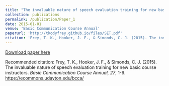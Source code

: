 ```yaml
---
title: "The invaluable nature of speech evaluation training for new basic course instructors"
collection: publications
permalink: /publication/Paper_1
date: 2015-01-01
venue: 'Basic Communication Course Annual'
paperurl: 'http://tkodyfrey.github.io/files/SET.pdf'
citation: 'Frey, T. K., Hooker, J. F., & Simonds, C. J. (2015). The invaluable nature of speech evaluation training for new basic course instructors. <i>Basic Communication Course Annual, 27</i>, 1-9. https://ecommons.udayton.edu/bcca/'
---
```


[Download paper here](http://tkodyfrey.github.io/files/SET.pdf)

Recommended citation: Frey, T. K., Hooker, J. F., & Simonds, C. J. (2015). The invaluable nature of speech evaluation training for new basic course instructors. <i>Basic Communication Course Annual, 27</i>, 1-9. https://ecommons.udayton.edu/bcca/
